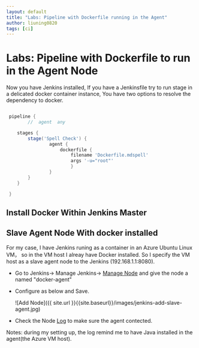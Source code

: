 ```yaml
---
layout: default
title: "Labs: Pipeline with Dockerfile running in the Agent"
author: liuning0820
tags: [ci]
---
```


# Labs: Pipeline with Dockerfile to run in the Agent Node

Now you have Jenkins installed, If you have a Jenkinsfile try to run stage in a delicated docker container instance, You have two options to resolve the dependency to docker.

```groovy

 pipeline {
        //  agent  any

    stages {
        stage('Spell Check') {
                agent {
                    dockerfile {
                        filename 'Dockerfile.mdspell'
                        args '-u="root"'
                        }
                }
        }
    }

 }

```

## Install Docker Within Jenkins Master

## Slave Agent Node With docker installed

For my case, I have Jenkins runing as a container in an Azure Ubuntu Linux VM， so in the VM host I alreay have Docker installed.
So I specify the VM host as a slave agent node to the Jenkins (192.168.1.1:8080).

- Go to Jenkins-> Manage Jenkins-> [Manage Node](http://192.168.1.1:8080/computer/new) and give the node a named "docker-agent"
- Configure as below and Save.

    ![Add Node]({{ site.url }}{{site.baseurl}}/images/jenkins-add-slave-agent.jpg)

- Check the Node [Log](http://192.168.1.1:8080/computer/docker-agent/log) to make sure the agent contected.

Notes: during my setting up, the log remind me to have Java installed in the agent(the Azure VM host).


